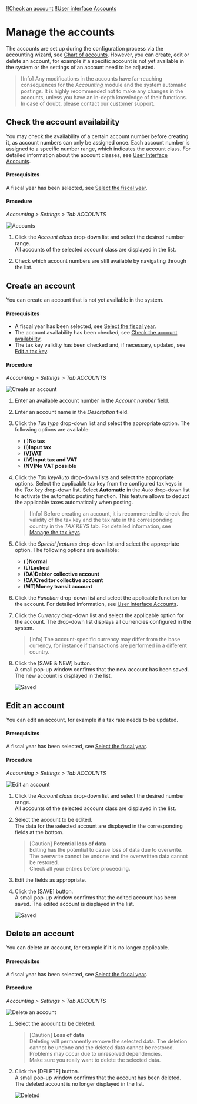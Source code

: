 [!!Check an account](../Operation/02_ReviewAccount.md)
[!!User interface Accounts](../UserInterface/02b_Accounts.md)

# Manage the accounts

The accounts are set up during the configuration process via the accounting wizard, see [Chart of accounts](./01_RunAccountingWizard.md#chart-of-accounts). However, you can create, edit or delete an account, for example if a specific account is not yet available in the system or the settings of an account need to be adjusted.

> [Info] Any modifications in the accounts have far-reaching consequences for the *Accounting* module and the system automatic postings. It is highly recommended not to make any changes in the accounts, unless you have an in-depth knowledge of their functions. In case of doubt, please contact our customer support.



## Check the account availability

You may check the availability of a certain account number before creating it, as account numbers can only be assigned once. Each account number is assigned to a specific number range, which indicates the account class. For detailed information about the account classes, see [User Interface Accounts](../UserInterface/02b_Accounts.md).

#### Prerequisites

A fiscal year has been selected, see [Select the fiscal year](../Operation/01_SelectFiscalYear.md).

#### Procedure

*Accounting > Settings > Tab ACCOUNTS*

![Accounts](../../Assets/Screenshots/RetailSuiteAccounting/Settings/Accounts/CreateAccount.png "[Accounts]")

1.  Click the  *Account class* drop-down list and select the desired number range.   
    All accounts of the selected account class are displayed in the list.

2. Check which account numbers are still available by navigating through the list.



## Create an account

You can create an account that is not yet available in the system.

#### Prerequisites

- A fiscal year has been selected, see [Select the fiscal year](../Operation/01_SelectFiscalYear.md).
- The account availability has been checked, see [Check the account availability](#check-the-account-availability).
- The tax key validity has been checked and, if necessary, updated, see [Edit a tax key](./02_ManageTaxKeys.md#edit-a-tax-key).

#### Procedure

*Accounting > Settings > Tab ACCOUNTS*

![Create an account](../../Assets/Screenshots/RetailSuiteAccounting/Settings/Accounts/CreateAccount.png "[Create an account]")

1. Enter an available account number in the *Account number* field.

2. Enter an account name in the *Description* field.

3. Click the *Tax type* drop-down list and select the appropriate option. The following options are available:

    - **( )No tax**
    - **(I)Input tax**
    - **(V)VAT**
    - **(IV)Input tax and VAT**
    - **(NV)No VAT possible**

4. Click the *Tax key/Auto* drop-down lists and select the appropriate options. Select the applicable tax key from the configured tax keys in the *Tax key* drop-down list. Select **Automatic** in the *Auto* drop-down list to activate the automatic posting function. This feature allows to deduct the applicable taxes automatically when posting. 

    > [Info] Before creating an account, it is recommended to check the validity of the tax key and the tax rate in the corresponding country in the *TAX KEYS* tab. For detailed information, see [Manage the tax keys](./02_ManageTaxKeys.md).

5. Click the *Special features* drop-down list and select the appropriate option. The following options are available:

    - **( )Normal**
    - **(L)Locked**
    - **(DA)Debtor collective account**
    - **(CA)Creditor collective account**
    - **(MT)Money transit account**

6. Click the *Function* drop-down list and select the applicable function for the account. For detailed information, see [User Interface Accounts](../UserInterface/02b_Accounts.md).

7. Click the *Currency* drop-down list and select the applicable option for the account. The drop-down list displays all currencies configured in the system.

    > [Info] The account-specific currency may differ from the base currency, for instance if transactions are performed in a different country.

8. Click the [SAVE & NEW] button.   
    A small pop-up window confirms that the new account has been saved. The new account is displayed in the list.

    ![Saved](../../Assets/Screenshots/RetailSuiteAccounting/Settings/Accounts/Saved.png "[Saved]")



## Edit an account

You can edit an account, for example if a tax rate needs to be updated.

#### Prerequisites

A fiscal year has been selected, see [Select the fiscal year](../Operation/01_SelectFiscalYear.md).

#### Procedure

*Accounting > Settings > Tab ACCOUNTS*

![Edit an account](../../Assets/Screenshots/RetailSuiteAccounting/Settings/Accounts/EditAccount.png "[Edit an account]")

1. Click the  *Account class* drop-down list and select the desired number range.  
    All accounts of the selected account class are displayed in the list.

2. Select the account to be edited.  
    The data for the selected account are displayed in the corresponding fields at the bottom.

    > [Caution] **Potential loss of data**   
    Editing has the potential to cause loss of data due to overwrite. The overwrite cannot be undone and the overwritten data cannot be restored.    
    Check all your entries before proceeding.

3. Edit the fields as appropriate.

4. Click the [SAVE] button.   
    A small pop-up window confirms that the edited account has been saved. The edited account is displayed in the list.

    ![Saved](../../Assets/Screenshots/RetailSuiteAccounting/Settings/Accounts/Saved.png "[Saved]")



## Delete an account

You can delete an account, for example if it is no longer applicable.

#### Prerequisites

A fiscal year has been selected, see [Select the fiscal year](../Operation/01_SelectFiscalYear.md).

#### Procedure

*Accounting > Settings > Tab ACCOUNTS*

![Delete an account](../../Assets/Screenshots/RetailSuiteAccounting/Settings/Accounts/EditAccount.png "[Delete an account]")

1. Select the account to be deleted.

    > [Caution] **Loss of data**   
    Deleting will permanently remove the selected data. The deletion cannot be undone and the deleted data cannot be restored.       
    Problems may occur due to unresolved dependencies.   
    Make sure you really want to delete the selected data.

2. Click the [DELETE] button.  
    A small pop-up window confirms that the account has been deleted. The deleted account is no longer displayed in the list.

    ![Deleted](../../Assets/Screenshots/RetailSuiteAccounting/Settings/Accounts/Deleted.png "[Deleted]")
